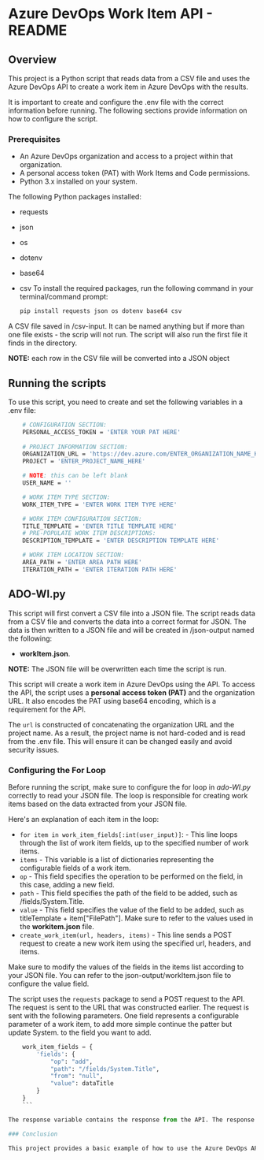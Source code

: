 # Azure DevOps Work Item API - README

## Overview

This project is a Python script that reads data from a CSV file and uses the Azure DevOps API to create a work item in Azure DevOps with the results.

It is important to create and configure the .env file with the correct information before running. The following sections provide information on how to configure the script.

### Prerequisites

- An Azure DevOps organization and access to a project within that organization.
- A personal access token (PAT) with Work Items and Code permissions.
- Python 3.x installed on your system.

The following Python packages installed:

- requests
- json
- os
- dotenv
- base64
- csv
To install the required packages, run the following command in your terminal/command prompt:

    ```bash
    pip install requests json os dotenv base64 csv
    ```

A CSV file saved in /csv-input. It can be named anything but if more than one file exists - the scrip will not run. The script will also run the first file it finds in the directory.

**NOTE:** each row in the CSV file will be converted into a JSON object

## Running the scripts

To use this script, you need to create and set the following variables in a .env file:

```bash
    # CONFIGURATION SECTION:
    PERSONAL_ACCESS_TOKEN = 'ENTER YOUR PAT HERE'
    
    # PROJECT INFORMATION SECTION:
    ORGANIZATION_URL = 'https://dev.azure.com/ENTER_ORGANIZATION_NAME_HERE'
    PROJECT = 'ENTER_PROJECT_NAME_HERE'

    # NOTE: this can be left blank
    USER_NAME = ''

    # WORK ITEM TYPE SECTION:
    WORK_ITEM_TYPE = 'ENTER WORK ITEM TYPE HERE'

    # WORK ITEM CONFIGURATION SECTION:
    TITLE_TEMPLATE = 'ENTER TITLE TEMPLATE HERE'
    # PRE-POPULATE WORK ITEM DESCRIPTIONS:
    DESCRIPTION_TEMPLATE = 'ENTER DESCRIPTION TEMPLATE HERE'

    # WORK ITEM LOCATION SECTION:
    AREA_PATH = 'ENTER AREA PATH HERE'
    ITERATION_PATH = 'ENTER ITERATION PATH HERE'
```

## **ADO-WI.py**

This script will first convert a CSV file into a JSON file. The script reads data from a CSV file and converts the data into a correct format for JSON. The data is then written to a JSON file and will be created in /json-output named the following:

- **workItem.json**.

**NOTE:** The JSON file will be overwritten each time the script is run.

This script will create a work item in Azure DevOps using the API. To access the API, the script uses a **personal access token (PAT)** and the organization URL. It also encodes the PAT using base64 encoding, which is a requirement for the API.

The `url` is constructed of concatenating the organization URL and the project name. As a result, the project name is not hard-coded and is read from the .env file. This will ensure it can be changed easily and avoid security issues.

### Configuring the For Loop

Before running the script, make sure to configure the for loop in *ado-WI.py* correctly to read your JSON file. The loop is responsible for creating work items based on the data extracted from your JSON file.

Here's an explanation of each item in the loop:

- `for item in work_item_fields[:int(user_input)]`: - This line loops through the list of work item fields, up to the specified number of work items.
- `items` - This variable is a list of dictionaries representing the configurable fields of a work item.
- `op` - This field specifies the operation to be performed on the field, in this case, adding a new field.
- `path` - This field specifies the path of the field to be added, such as /fields/System.Title.
- `value` - This field specifies the value of the field to be added, such as titleTemplate + item["FilePath"]. Make sure to refer to the values used in the **workitem.json** file.
- `create_work_item(url, headers, items)` - This line sends a POST request to create a new work item using the specified url, headers, and items.

Make sure to modify the values of the fields in the items list according to your JSON file. You can refer to the json-output/workItem.json file to configure the value field.

The script uses the `requests` package to send a POST request to the API. The request is sent to the URL that was constructed earlier. The request is sent with the following parameters. One field represents a configurable parameter of a work item, to add more simple continue the patter but update System. to the field you want to add.

```python
    work_item_fields = {
        'fields': {
            "op": "add",
            "path": "/fields/System.Title",
            "from": "null",
            "value": dataTitle
        }
    }
    ```

The response variable contains the response from the API. The response is then printed to the console. If a work item is successfully created, the status code will be 200 and will contain the ID of the work item.

### Conclusion

This project provides a basic example of how to use the Azure DevOps API to create a work item and how to convert a CSV file into a JSON file in Python. You can modify the scripts to meet your specific needs and requirements.
